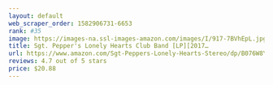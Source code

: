 ```yaml
---
layout: default 
﻿web_scraper_order: 1582906731-6653
rank: #35
image: https://images-na.ssl-images-amazon.com/images/I/917-7BVhEpL.jpg
title: Sgt. Pepper's Lonely Hearts Club Band [LP][2017…
url: https://www.amazon.com/Sgt-Peppers-Lonely-Hearts-Stereo/dp/B076W8Y6BB/ref=zg_mw_music_35?_encoding=UTF8&psc=1&refRID=W62ZJ4MEWNEZHB0GJJHX
reviews: 4.7 out of 5 stars
price: $20.88 
---
```

